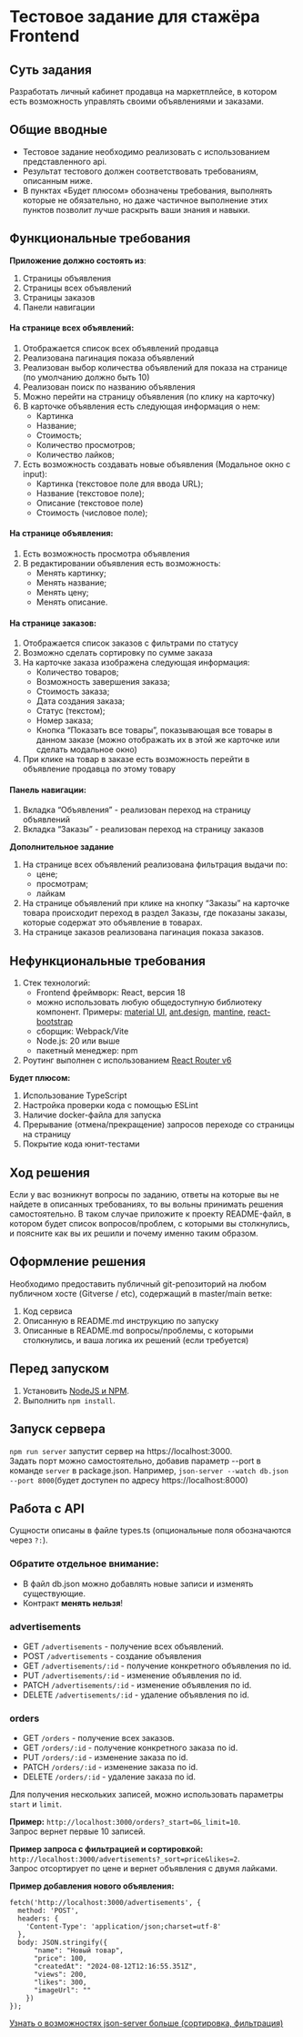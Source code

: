 # Тестовое задание для стажёра Frontend
## Суть задания
Разработать личный кабинет продавца на маркетплейсе, в котором есть возможность управлять своими объявлениями и заказами.
## Общие вводные
* Тестовое задание необходимо реализовать с использованием представленного api.
* Результат тестового должен соответствовать требованиям, описанным ниже.
* В пунктах «Будет плюсом» обозначены требования, выполнять которые не обязательно, но даже частичное выполнение этих пунктов позволит лучше раскрыть ваши знания и навыки.
## Функциональные требования
**Приложение должно состоять из**:
1. Страницы объявления
2. Страницы всех объявлений
3. Страницы заказов
4. Панели навигации
#### На странице всех объявлений:
1. Отображается список всех объявлений продавца
2. Реализована пагинация показа объявлений
3. Реализован выбор количества объявлений для показа на странице (по умолчанию должно быть 10)
4. Реализован поиск по названию объявления
5. Можно перейти на страницу объявления (по клику на карточку)
6. В карточке объявления есть следующая информация о нем:
    - Картинка
    - Название;
    - Стоимость;
    - Количество просмотров;
    - Количество лайков;
7. Есть возможность создавать новые объявления (Модальное окно с input):
    - Картинка (текстовое поле для ввода URL);
    - Название (текстовое поле);
    - Описание (текстовое поле)
    - Стоимость (числовое поле);
#### На странице объявления:
1. Есть возможность просмотра объявления
2. В редактировании объявления есть возможность:
    - Менять картинку;
    - Менять название;
    - Менять цену;
    - Менять описание.
#### На странице заказов:
1. Отображается список заказов с фильтрами по статусу
2. Возможно сделать сортировку по сумме заказа
3. На карточке заказа изображена следующая информация:
    - Количество товаров;
    - Возможность завершения заказа;
    - Стоимость заказа;
    - Дата создания заказа;
    - Статус (текстом);
    - Номер заказа;
    - Кнопка “Показать все товары”, показывающая все товары в данном заказе (можно отображать их в этой же карточке или сделать модальное окно)
4. При клике на товар в заказе есть возможность перейти в объявление продавца по этому товару
#### Панель навигации:
1. Вкладка “Объявления” - реализован переход на страницу объявлений
2. Вкладка “Заказы” - реализован переход на страницу заказов

**Дополнительное задание**

1. На странице всех объявлений реализована фильтрация выдачи по:
    - цене;
    - просмотрам;
    - лайкам
2. На странице объявлений при клике на кнопку “Заказы” на карточке товара происходит переход в раздел Заказы, где показаны заказы, которые содержат это объявление в товарах.
3. На странице заказов реализована пагинация показа заказов.

## **Нефункциональные требования**
1. Стек технологий:
    * Frontend фреймворк: React, версия 18
    * можно использовать любую общедоступную библиотеку компонент. Примеры: [material UI](https://mui.com/material-ui/), [ant.design](https://ant.design/), [mantine](https://mantine.dev/), [react-bootstrap](https://react-bootstrap.github.io/)
    * сборщик: Webpack/Vite
    * Node.js: 20 или выше
    * пакетный менеджер: npm
2. Роутинг выполнен с использованием [React Router v6](https://reactrouter.com/en/main)

**Будет плюсом:**
1. Использование TypeScript
2. Настройка проверки кода с помощью ESLint
3. Наличие docker-файла для запуска
4. Прерывание (отмена/прекращение) запросов переходе со страницы на страницу
5. Покрытие кода юнит-тестами

## Ход решения
Если у вас возникнут вопросы по заданию, ответы на которые вы не найдете в описанных требованиях, то вы вольны принимать решения самостоятельно.
В таком случае приложите к проекту README-файл, в котором будет список вопросов/проблем, с которыми вы столкнулись, и поясните как вы их решили и почему именно таким образом.

## Оформление решения
Необходимо предоставить публичный git-репозиторий на любом публичном хосте (Gitverse / etc), содержащий в master/main ветке:
1. Код сервиса
2. Описанную в README.md инструкцию по запуску
3. Описанные в README.md вопросы/проблемы, с которыми столкнулись,  и ваша логика их решений (если требуется)

## Перед запуском
1. Установить [NodeJS и NPM](https://nodejs.org/en/download/package-manager).
2. Выполнить `npm install`.

## Запуск сервера
`npm run server` запустит сервер на https://localhost:3000.  
Задать порт можно самостоятельно, добавив параметр --port в команде `server` в package.json.  Например, `json-server --watch db.json --port 8000`(будет доступен по адресу https://localhost:8000)

## Работа с API
Сущности описаны в файле types.ts (опциональные поля обозначаются через `?:`).

### Обратите отдельное внимание:
* В файл db.json можно добавлять новые записи и изменять существующие.
* Контракт **менять нельзя**!

### advertisements

* GET `/advertisements` - получение всех объявлений.
* POST `/advertisements` - создание объявления
* GET `/advertisements/:id` -  получение конкретного объявления по id.
* PUT `/advertisements/:id` - изменение объявления по id.
* PATCH `/advertisements/:id` - изменение объявления по id.
* DELETE `/advertisements/:id` - удаление объявления по id.

### orders
* GET `/orders` - получение всех заказов.
* GET `/orders/:id` -  получение конкретного заказа по id.
* PUT `/orders/:id` - изменение заказа по id.
* PATCH `/orders/:id` - изменение заказа по id.
* DELETE `/orders/:id` - удаление заказа по id.

Для получения нескольких записей, можно использовать параметры `start` и `limit`.

**Пример:**
``http://localhost:3000/orders?_start=0&_limit=10``.  
Запрос вернет первые 10 записей.

**Пример запроса с фильтрацией и сортировкой:**
``http://localhost:3000/advertisements?_sort=price&likes=2``.  
Запрос отсортирует по цене и вернет объявления с двумя лайками.

**Пример добавления нового объявления:**

```
fetch('http://localhost:3000/advertisements', {
  method: 'POST',
  headers: {
    'Content-Type': 'application/json;charset=utf-8'
  },
  body: JSON.stringify({
      "name": "Новый товар",
      "price": 100,
      "createdAt": "2024-08-12T12:16:55.351Z",
      "views": 200,
      "likes": 300,
      "imageUrl": ""
    })
});
```

[Узнать о возможностях json-server больше (сортировка, фильтрация)](https://github.com/typicode/json-server)
